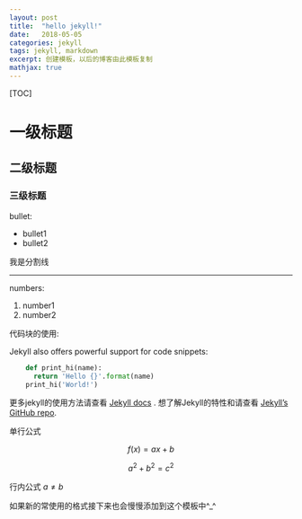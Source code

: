 ```yaml
---
layout: post
title:  "hello jekyll!"
date:   2018-05-05
categories: jekyll
tags: jekyll, markdown
excerpt: 创建模板，以后的博客由此模板复制
mathjax: true
---
```


[TOC]

# 一级标题

## 二级标题

### 三级标题

bullet:

- bullet1
- bullet2



我是分割线

***



numbers:

1. number1
2. number2



 

代码块的使用:

Jekyll also offers powerful support for code snippets:

```python
	def print_hi(name):
	  return 'Hello {}'.format(name)
	print_hi('World!')
```

更多jekyll的使用方法请查看 [Jekyll docs][jekyll] . 想了解Jekyll的特性和请查看 [Jekyll’s GitHub repo][jekyll-gh]. 

[jekyll]:      http://jekyllrb.com
[jekyll-gh]:   https://github.com/jekyll/jekyll
[jekyll-help]: https://github.com/jekyll/jekyll-help

单行公式

$$
f(x) = ax + b
$$

$$
a^2 + b^2 = c^2
$$

行内公式 $a \neq b$



如果新的常使用的格式接下来也会慢慢添加到这个模板中^_^
